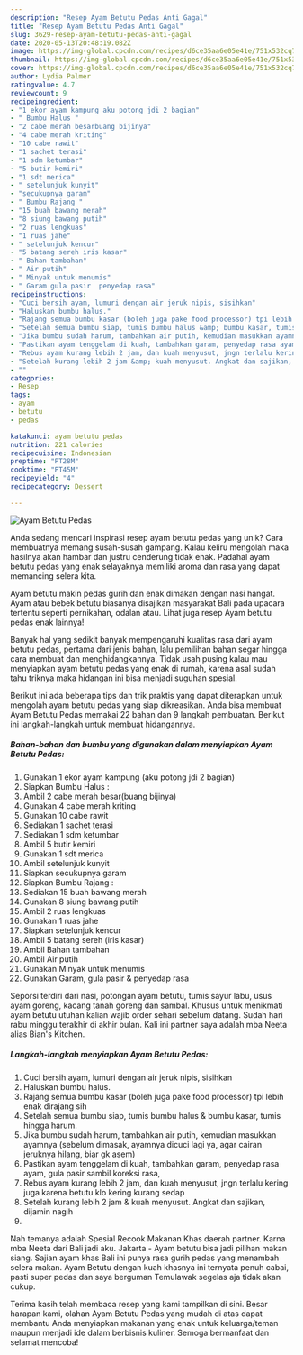 ```yaml
---
description: "Resep Ayam Betutu Pedas Anti Gagal"
title: "Resep Ayam Betutu Pedas Anti Gagal"
slug: 3629-resep-ayam-betutu-pedas-anti-gagal
date: 2020-05-13T20:48:19.082Z
image: https://img-global.cpcdn.com/recipes/d6ce35aa6e05e41e/751x532cq70/ayam-betutu-pedas-foto-resep-utama.jpg
thumbnail: https://img-global.cpcdn.com/recipes/d6ce35aa6e05e41e/751x532cq70/ayam-betutu-pedas-foto-resep-utama.jpg
cover: https://img-global.cpcdn.com/recipes/d6ce35aa6e05e41e/751x532cq70/ayam-betutu-pedas-foto-resep-utama.jpg
author: Lydia Palmer
ratingvalue: 4.7
reviewcount: 9
recipeingredient:
- "1 ekor ayam kampung aku potong jdi 2 bagian"
- " Bumbu Halus "
- "2 cabe merah besarbuang bijinya"
- "4 cabe merah kriting"
- "10 cabe rawit"
- "1 sachet terasi"
- "1 sdm ketumbar"
- "5 butir kemiri"
- "1 sdt merica"
- " setelunjuk kunyit"
- "secukupnya garam"
- " Bumbu Rajang "
- "15 buah bawang merah"
- "8 siung bawang putih"
- "2 ruas lengkuas"
- "1 ruas jahe"
- " setelunjuk kencur"
- "5 batang sereh iris kasar"
- " Bahan tambahan"
- " Air putih"
- " Minyak untuk menumis"
- " Garam gula pasir  penyedap rasa"
recipeinstructions:
- "Cuci bersih ayam, lumuri dengan air jeruk nipis, sisihkan"
- "Haluskan bumbu halus."
- "Rajang semua bumbu kasar (boleh juga pake food processor) tpi lebih enak dirajang sih"
- "Setelah semua bumbu siap, tumis bumbu halus &amp; bumbu kasar, tumis hingga harum."
- "Jika bumbu sudah harum, tambahkan air putih, kemudian masukkan ayamnya (sebelum dimasak, ayamnya dicuci lagi ya, agar cairan jeruknya hilang, biar gk asem)"
- "Pastikan ayam tenggelam di kuah, tambahkan garam, penyedap rasa ayam, gula pasir sambil koreksi rasa,"
- "Rebus ayam kurang lebih 2 jam, dan kuah menyusut, jngn terlalu kering juga karena betutu klo kering kurang sedap"
- "Setelah kurang lebih 2 jam &amp; kuah menyusut. Angkat dan sajikan, dijamin nagih"
- ""
categories:
- Resep
tags:
- ayam
- betutu
- pedas

katakunci: ayam betutu pedas 
nutrition: 221 calories
recipecuisine: Indonesian
preptime: "PT28M"
cooktime: "PT45M"
recipeyield: "4"
recipecategory: Dessert

---
```



![Ayam Betutu Pedas](https://img-global.cpcdn.com/recipes/d6ce35aa6e05e41e/751x532cq70/ayam-betutu-pedas-foto-resep-utama.jpg)

Anda sedang mencari inspirasi resep ayam betutu pedas yang unik? Cara membuatnya memang susah-susah gampang. Kalau keliru mengolah maka hasilnya akan hambar dan justru cenderung tidak enak. Padahal ayam betutu pedas yang enak selayaknya memiliki aroma dan rasa yang dapat memancing selera kita.

Ayam betutu makin pedas gurih dan enak dimakan dengan nasi hangat. Ayam atau bebek betutu biasanya disajikan masyarakat Bali pada upacara tertentu seperti pernikahan, odalan atau. Lihat juga resep Ayam betutu pedas enak lainnya!

Banyak hal yang sedikit banyak mempengaruhi kualitas rasa dari ayam betutu pedas, pertama dari jenis bahan, lalu pemilihan bahan segar hingga cara membuat dan menghidangkannya. Tidak usah pusing kalau mau menyiapkan ayam betutu pedas yang enak di rumah, karena asal sudah tahu triknya maka hidangan ini bisa menjadi suguhan spesial.


Berikut ini ada beberapa tips dan trik praktis yang dapat diterapkan untuk mengolah ayam betutu pedas yang siap dikreasikan. Anda bisa membuat Ayam Betutu Pedas memakai 22 bahan dan 9 langkah pembuatan. Berikut ini langkah-langkah untuk membuat hidangannya.

<!--inarticleads1-->

##### Bahan-bahan dan bumbu yang digunakan dalam menyiapkan Ayam Betutu Pedas:

1. Gunakan 1 ekor ayam kampung (aku potong jdi 2 bagian)
1. Siapkan  Bumbu Halus :
1. Ambil 2 cabe merah besar(buang bijinya)
1. Gunakan 4 cabe merah kriting
1. Gunakan 10 cabe rawit
1. Sediakan 1 sachet terasi
1. Sediakan 1 sdm ketumbar
1. Ambil 5 butir kemiri
1. Gunakan 1 sdt merica
1. Ambil  setelunjuk kunyit
1. Siapkan secukupnya garam
1. Siapkan  Bumbu Rajang :
1. Sediakan 15 buah bawang merah
1. Gunakan 8 siung bawang putih
1. Ambil 2 ruas lengkuas
1. Gunakan 1 ruas jahe
1. Siapkan  setelunjuk kencur
1. Ambil 5 batang sereh (iris kasar)
1. Ambil  Bahan tambahan
1. Ambil  Air putih
1. Gunakan  Minyak untuk menumis
1. Gunakan  Garam, gula pasir &amp; penyedap rasa


Seporsi terdiri dari nasi, potongan ayam betutu, tumis sayur labu, usus ayam goreng, kacang tanah goreng dan sambal. Khusus untuk menikmati ayam betutu utuhan kalian wajib order sehari sebelum datang. Sudah hari rabu minggu terakhir di akhir bulan. Kali ini partner saya adalah mba Neeta alias Bian&#39;s Kitchen. 

<!--inarticleads2-->

##### Langkah-langkah menyiapkan Ayam Betutu Pedas:

1. Cuci bersih ayam, lumuri dengan air jeruk nipis, sisihkan
1. Haluskan bumbu halus.
1. Rajang semua bumbu kasar (boleh juga pake food processor) tpi lebih enak dirajang sih
1. Setelah semua bumbu siap, tumis bumbu halus &amp; bumbu kasar, tumis hingga harum.
1. Jika bumbu sudah harum, tambahkan air putih, kemudian masukkan ayamnya (sebelum dimasak, ayamnya dicuci lagi ya, agar cairan jeruknya hilang, biar gk asem)
1. Pastikan ayam tenggelam di kuah, tambahkan garam, penyedap rasa ayam, gula pasir sambil koreksi rasa,
1. Rebus ayam kurang lebih 2 jam, dan kuah menyusut, jngn terlalu kering juga karena betutu klo kering kurang sedap
1. Setelah kurang lebih 2 jam &amp; kuah menyusut. Angkat dan sajikan, dijamin nagih
1. 


Nah temanya adalah Spesial Recook Makanan Khas daerah partner. Karna mba Neeta dari Bali jadi aku. Jakarta - Ayam betutu bisa jadi pilihan makan siang. Sajian ayam khas Bali ini punya rasa gurih pedas yang menambah selera makan. Ayam Betutu dengan kuah khasnya ini ternyata penuh cabai, pasti super pedas dan saya berguman Temulawak segelas aja tidak akan cukup. 

Terima kasih telah membaca resep yang kami tampilkan di sini. Besar harapan kami, olahan Ayam Betutu Pedas yang mudah di atas dapat membantu Anda menyiapkan makanan yang enak untuk keluarga/teman maupun menjadi ide dalam berbisnis kuliner. Semoga bermanfaat dan selamat mencoba!
